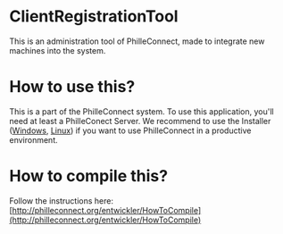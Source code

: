 # ClientRegistrationTool
This is an administration tool of PhilleConnect, made to integrate new machines into the system.

# How to use this?
This is a part of the PhilleConnect system. To use this application, you'll need at least a PhilleConect Server. We recommend to use the Installer ([Windows](https://github.com/philleconnect/ClientSetup-Windows/releases), [Linux](https://github.com/philleconnect/ClientSetup-Linux/releases)) if you want to use PhilleConnect in a productive environment.

# How to compile this?
Follow the instructions here: [http://philleconnect.org/entwickler/HowToCompile](http://philleconnect.org/entwickler/HowToCompile)

